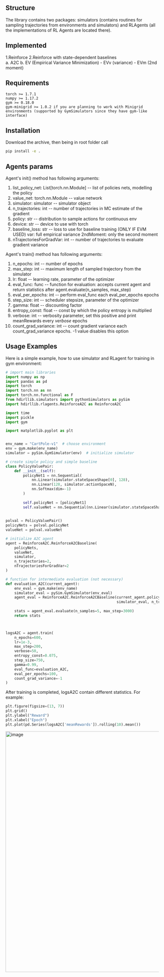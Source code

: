 ## Structure

The library contains two packages: simulators (contains routines for sampling trajectories from environments and simulators) and RLAgents (all the implementations of RL Agents are located there).

## Implemented

1.Reinforce
2.Reinforce with state-dependent baselines  
    a. A2C
    b. EV (Empirical Variance Minimization)
        - EVv (variance)
        - EVm (2nd moment)

## Requirements
```
torch >= 1.7.1
numpy >= 1.17.2
gym >= 0.18.0
gym-minigrid >= 1.0.2 if you are planning to work with Minigrid environments (supported by GymSimulators since they have gym-like interface)
```

## Installation

Download the archive, then being in root folder call
```bash
pip install -e .
```

## Agents params
Agent's init() method has following arguments:
1. list_policy_net: List[torch.nn.Module] -- list of policies nets, modelling the policy
2. value_net: torch.nn.Module -- value network
3. simulator: simulator -- simulator object
4. n_trajectories: int -- number of trajectories in MC estimate of the gradient
5. policy: str -- distribution to sample actions for continuous env
6. device: str -- device to use with torch
7. baseline_loss: str -- loss to use for baseline training (ONLY IF EVM USED)
    var: full empirical variance
    2ndMoment: only the second moment
8. nTrajectoriesForGradVar: int -- number of trajectories to evaluate gradient variance

Agent's train() method has following arguments:
1. n_epochs: int -- number of epochs
2. max_step: int -- maximum length of sampled trajectory from the simulator
3. lr: float -- learning rate, parameter of the optimizer
4. eval_func: func -- function for evaluation: accepts current agent and return statistics after agent.evaluate(n_samples, max_step)
5. eval_per_epochs: int -- perform eval_func each eval_per_epochs epochs
6. step_size: int -- scheduler stepsize, parameter of the optimizer
7. gamma: float -- discounting factor
8. entropy_const: float -- const by which the policy entropy is multiplied
9. verbose: int -- verbosity parameter, set this positive and print meanRewards every *verbose* epochs
10. count_grad_variance: int -- count gradient variance each count_grad_variance epochs. -1 value disables this option


## Usage Examples

Here is a simple example, how to use simulator and RLagent for training in gym environment:
```python
# import main libraries
import numpy as np
import pandas as pd
import torch
import torch.nn as nn
import torch.nn.functional as F
from hdirllib.simulators import pythonSimulators as pySim
import hdirllib.rlagents.ReinforceA2C as ReinforceA2C

import time
import pickle
import gym

import matplotlib.pyplot as plt


env_name = "CartPole-v1"  # choose environment
env = gym.make(env_name)
simulator = pySim.GymSimulator(env)  # initialize simulator

# create simple policy and simple baseline
class PolicyValuePair:
    def __init__(self):
        policyNet1 = nn.Sequential(
            nn.Linear(simulator.stateSpaceShape[0], 128),
            nn.Linear(128, simulator.actionSpaceN),
            nn.Softmax(dim=-1)
        )
        
        self.policyNet = [policyNet1]
        self.valueNet = nn.Sequential(nn.Linear(simulator.stateSpaceShape[0], 128), nn.ReLU(), nn.Linear(128, 1))
        
        
polval = PolicyValuePair()
policyNets = polval.policyNet
valueNet = polval.valueNet

# initialize A2C agent
agent = ReinforceA2C.ReinforceA2CBaseline(
    policyNets, 
    valueNet, 
    simulator, 
    n_trajectories=2, 
    nTrajectoriesForGradVar=2
)

# function for intermediate evaluation (not necessary)
def evaluation_A2C(current_agent):
    env_eval = gym.make(env_name)
    simulator_eval = pySim.GymSimulator(env_eval)
    agent_eval = ReinforceA2C.ReinforceA2CBaseline(current_agent.policyNets, current_agent.valueNet,
                                                   simulator_eval, n_trajectories=2)
    
    stats = agent_eval.evaluate(n_samples=5, max_step=3000)
    return stats



logsA2C = agent.train(
    n_epochs=600, 
    lr=1e-3, 
    max_step=200, 
    verbose=50, 
    entropy_const=0.075,
    step_size=750, 
    gamma=0.99,
    eval_func=evaluation_A2C, 
    eval_per_epochs=100, 
    count_grad_variance=-1
)
```
After training is completed, logsA2C contain different statistics. For example:
```python
plt.figure(figsize=(13, 7))
plt.grid()
plt.ylabel("Reward")
plt.xlabel("Epoch")
plt.plot(pd.Series(logsA2C['meanRewards']).rolling(10).mean())
```

<img width="789" alt="image" src="https://user-images.githubusercontent.com/18465332/172884353-7d5b4eb0-4fbb-4a31-a7f9-7c0984277308.png">
